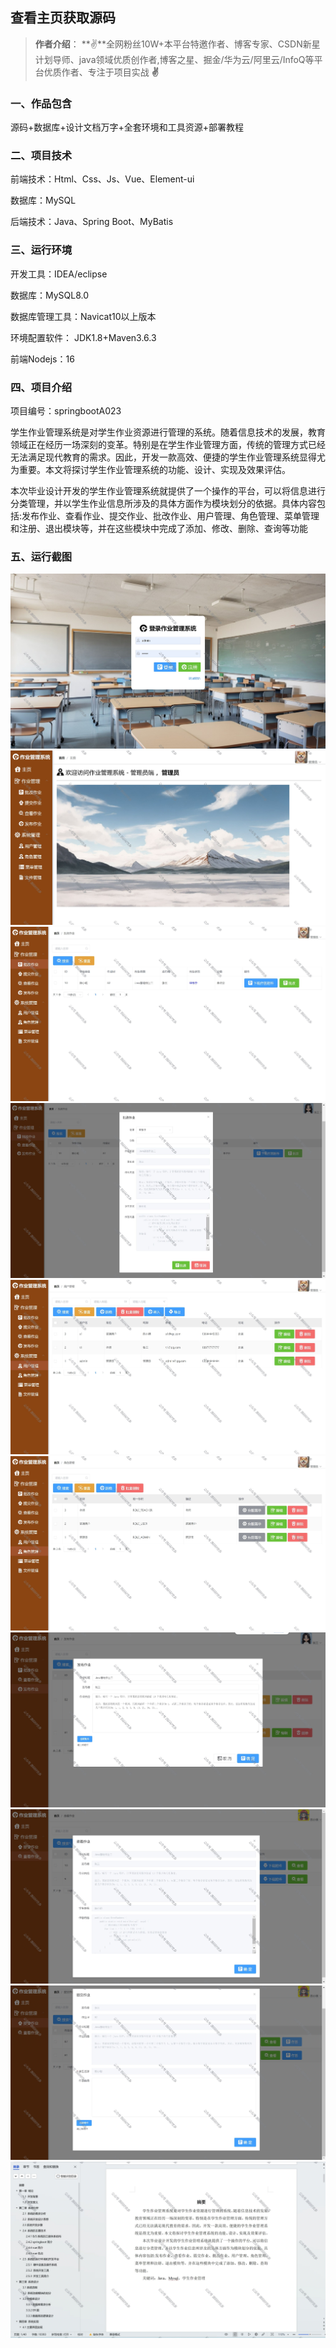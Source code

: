  
## 查看主页获取源码

> **作者介绍**： **✌**全网粉丝10W+本平台特邀作者、博客专家、CSDN新星计划导师、java领域优质创作者,博客之星、掘金/华为云/阿里云/InfoQ等平台优质作者、专注于项目实战 **✌**

  

### 一、作品包含

源码+数据库+设计文档万字+全套环境和工具资源+部署教程

### 二、项目技术

前端技术：Html、Css、Js、Vue、Element-ui

数据库：MySQL

后端技术：Java、Spring Boot、MyBatis

  

### 三、运行环境

开发工具：IDEA/eclipse

数据库：MySQL8.0

数据库管理工具：Navicat10以上版本

环境配置软件： JDK1.8+Maven3.6.3

前端Nodejs：16

  

### 四、项目介绍
项目编号：springbootA023

学生作业管理系统是对学生作业资源进行管理的系统。随着信息技术的发展，教育领域正在经历一场深刻的变革。特别是在学生作业管理方面，传统的管理方式已经无法满足现代教育的需求。因此，开发一款高效、便捷的学生作业管理系统显得尤为重要。本文将探讨学生作业管理系统的功能、设计、实现及效果评估。

本次毕业设计开发的学生作业管理系统就提供了一个操作的平台，可以将信息进行分类管理，并以学生作业信息所涉及的具体方面作为模块划分的依据。具体内容包括:发布作业、查看作业、提交作业、批改作业、用户管理、角色管理、菜单管理和注册、退出模块等，并在这些模块中完成了添加、修改、删除、查询等功能

### 五、运行截图

![1.png](./1.png)
![2.png](./2.png)
![3.png](./3.png)
![4.png](./4.png)
![5.png](./5.png)
![6.png](./6.png)
![7.png](./7.png)
![8.png](./8.png)
![9.png](./9.png)
![10.png](./10.png)




  
